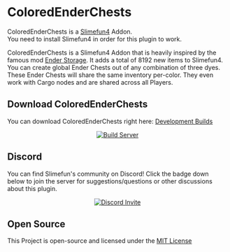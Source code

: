 # ColoredEnderChests
ColoredEnderChests is a [Slimefun4](https://github.com/TheBusyBiscuit/Slimefun4/) Addon.<br>
You need to install Slimefun4 in order for this plugin to work.

ColoredEnderChests is a Slimefun4 Addon that is heavily inspired by the famous mod [Ender Storage](https://www.curseforge.com/minecraft/mc-mods/ender-storage).
It adds a total of 8192 new items to Slimefun4.
You can create global Ender Chests out of any combination of three dyes. These Ender Chests will share the same inventory per-color.
They even work with Cargo nodes and are shared across all Players.

## Download ColoredEnderChests
You can download ColoredEnderChests right here: [Development Builds](https://thebusybiscuit.github.io/builds/TheBusyBiscuit/ColoredEnderChests/master/)

<p align="center">
  <a href="https://thebusybiscuit.github.io/builds/TheBusyBiscuit/ColoredEnderChests/master/">
    <img src="https://thebusybiscuit.github.io/builds/TheBusyBiscuit/ColoredEnderChests/master/badge.svg" alt="Build Server"/>
  </a>
</p>

## Discord
You can find Slimefun's community on Discord!
Click the badge down below to join the server for suggestions/questions or other discussions about this plugin.
<p align="center">
  <a href="https://discord.gg/fsD4Bkh">
    <img src="https://img.shields.io/discord/565557184348422174?color=7289DA&label=Discord&style=for-the-badge" alt="Discord Invite"/>
  </a>
</p>

## Open Source
This Project is open-source and licensed under the [MIT License](https://github.com/TheBusyBiscuit/ColoredEnderChests/blob/master/LICENSE)

